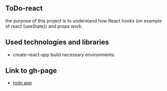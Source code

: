 ## ToDo-react

the purpose of this project is to understand how React hooks (on example of react {useState}) and props work.

## Used technologies and libraries
- create-react-app build necessary environments.

## Link to gh-page
- [todo app]()
